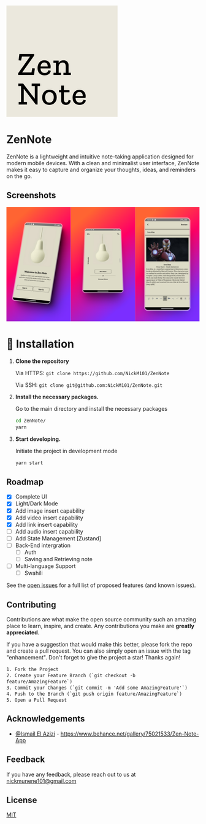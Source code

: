
![Logo](https://github.com/NickM101/ZenNote/blob/main/src/assets/images/zen_note_logo.png?raw=true)

# ZenNote

ZenNote is a lightweight and intuitive note-taking application designed for modern mobile devices. With a clean and minimalist user interface, ZenNote makes it easy to capture and organize your thoughts, ideas, and reminders on the go.


## Screenshots

![App Screenshot](/src/assets/screenshots.png)

# :construction_worker: Installation

1. **Clone the repository**

   Via HTTPS: `git clone https://github.com/NickM101/ZenNote`

   Via SSH: `git clone git@github.com:NickM101/ZenNote.git`

2. **Install the necessary packages.**

   Go to the main directory and install the necessary packages

   ```sh
   cd ZenNote/
   yarn
   ```

3. **Start developing.**

   Initiate the project in development mode

   ```sh
   yarn start
   ```

## Roadmap

- [x]  Complete UI
- [x]  Light/Dark Mode
- [x]  Add image insert capability
- [x]  Add video insert capability
- [x]  Add link insert capability
- [ ]  Add audio insert capability
- [ ]  Add State Management [Zustand]
- [ ]  Back-End intergration
    - [ ]  Auth
    - [ ]  Saving and Retrieving note
- [ ]  Multi-language Support
    - [ ]  Swahili

See the [open issues](https://github.com/NickM101/ZenNote/issues) for a full list of proposed features (and known issues).


## Contributing

Contributions are what make the open source community such an amazing place to learn, inspire, and create. Any contributions you make are **greatly appreciated**.

If you have a suggestion that would make this better, please fork the repo and create a pull request. You can also simply open an issue with the tag "enhancement".
Don't forget to give the project a star! Thanks again!

    1. Fork the Project
    2. Create your Feature Branch (`git checkout -b feature/AmazingFeature`)
    3. Commit your Changes (`git commit -m 'Add some AmazingFeature'`)
    4. Push to the Branch (`git push origin feature/AmazingFeature`)
    5. Open a Pull Request


## Acknowledgements

 - [@Ismail El Azizi](https://www.behance.net/ismailelazizi) - https://www.behance.net/gallery/75021533/Zen-Note-App


## Feedback

If you have any feedback, please reach out to us at nickmunene101@gmail.com


## License

[MIT](https://choosealicense.com/licenses/mit/)

